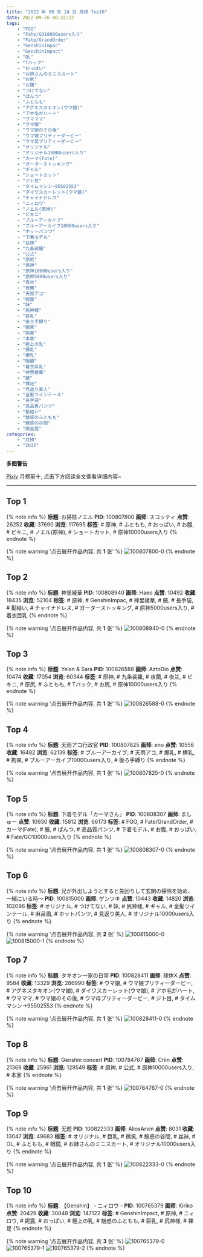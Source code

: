 ```yaml
---
title: "2022 年 09 月 24 日 月榜 Top10"
date: 2022-09-26 06:22:22
tags:
    - "FGO"
    - "Fate/GO10000users入り"
    - "Fate/GrandOrder"
    - "GenshinImpac"
    - "GenshinImpact"
    - "OL"
    - "Tバック"
    - "おっぱい"
    - "お姉さんのミニスカート"
    - "お尻"
    - "お腹"
    - "つけてない"
    - "ぱんつ"
    - "ふともも"
    - "アグネスタキオン(ウマ娘)"
    - "アホ毛がハート"
    - "ウマママ"
    - "ウマ娘"
    - "ウマ娘のその後"
    - "ウマ娘プリティーダービー"
    - "ウマ母プリティーダービー"
    - "オリジナル"
    - "オリジナル10000users入り"
    - "カーマ(Fate)"
    - "ガーターストッキング"
    - "ギャル"
    - "ショートカット"
    - "ジト目"
    - "タイムマシン→95502553"
    - "ダイワスカーレット(ウマ娘)"
    - "チャイナドレス"
    - "ニィロウ"
    - "ノエル(原神)"
    - "ビキニ"
    - "ブルーアーカイブ"
    - "ブルーアーカイブ10000users入り"
    - "ホットパンツ"
    - "下着モデル"
    - "丝袜"
    - "九条裟羅"
    - "公式"
    - "原尻"
    - "原神"
    - "原神10000users入り"
    - "原神5000users入り"
    - "夜兰"
    - "夜蘭"
    - "天雨アコ"
    - "妮露"
    - "妹"
    - "尻神様"
    - "巨乳"
    - "後ろ手縛り"
    - "微笑"
    - "拘束"
    - "本家"
    - "極上の乳"
    - "横乳"
    - "爆乳"
    - "眼鏡"
    - "着衣巨乳"
    - "神里綾華"
    - "腋"
    - "裸足"
    - "見返り美人"
    - "金髪ツインテール"
    - "長手袋"
    - "高品質パンツ"
    - "髪結い"
    - "魅惑のふともも"
    - "魅惑の谷間"
    - "麻呂眉"
categories:
    - "月榜"
    - "2022"
---
```


<i class="fa fa-triangle-exclamation"></i>**多图警告**<i class="fa fa-triangle-exclamation"></i>

[Pixiv](https://www.pixiv.net/) 月榜前十, 点击下方阅读全文查看详细内容~

<!-- more -->

---

## Top 1

{% note info %}
**标题**: お掃除ノエル
**PID**: 100807800 **画师**: スコッティ
**点赞**: 26252 **收藏**: 37690 **浏览**: 117695
**标签**: # 原神, # ふともも, # おっぱい, # お腹, # ビキニ, # ノエル(原神), # ショートカット, # 原神10000users入り
{% endnote %}

{% note warning '点击展开作品内容, 共 **1** 张' %}
![100807800-0](https://i.pixiv.re/img-original/img/2022/08/28/00/00/17/100807800_p0.jpg)
{% endnote %}

## Top 2

{% note info %}
**标题**: 神里綾華
**PID**: 100808940 **画师**: Haeo
**点赞**: 10492 **收藏**: 18435 **浏览**: 52104
**标签**: # 原神, # GenshinImpac, # 神里綾華, # 腋, # 長手袋, # 髪結い, # チャイナドレス, # ガーターストッキング, # 原神5000users入り, # 着衣巨乳
{% endnote %}

{% note warning '点击展开作品内容, 共 **1** 张' %}
![100808940-0](https://i.pixiv.re/img-original/img/2022/08/28/00/30/36/100808940_p0.jpg)
{% endnote %}

## Top 3

{% note info %}
**标题**: Yelan & Sara
**PID**: 100826588 **画师**: AztoDio
**点赞**: 10474 **收藏**: 17054 **浏览**: 60344
**标签**: # 原神, # 九条裟羅, # 夜蘭, # 夜兰, # ビキニ, # 原尻, # ふともも, # Tバック, # お尻, # 原神10000users入り
{% endnote %}

{% note warning '点击展开作品内容, 共 **1** 张' %}
![100826588-0](https://i.pixiv.re/img-original/img/2022/08/28/19/11/08/100826588_p0.jpg)
{% endnote %}

## Top 4

{% note info %}
**标题**: 天雨アコ行政官
**PID**: 100807825 **画师**: eno
**点赞**: 10556 **收藏**: 16482 **浏览**: 62139
**标签**: # ブルーアーカイブ, # 天雨アコ, # 爆乳, # 横乳, # 拘束, # ブルーアーカイブ10000users入り, # 後ろ手縛り
{% endnote %}

{% note warning '点击展开作品内容, 共 **1** 张' %}
![100807825-0](https://i.pixiv.re/img-original/img/2022/08/28/00/00/21/100807825_p0.jpg)
{% endnote %}

## Top 5

{% note info %}
**标题**: 下着モデル「カーマさん」
**PID**: 100808307 **画师**: ましゅー
**点赞**: 10930 **收藏**: 15812 **浏览**: 66173
**标签**: # FGO, # Fate/GrandOrder, # カーマ(Fate), # 腋, # ぱんつ, # 高品質パンツ, # 下着モデル, # お腹, # おっぱい, # Fate/GO10000users入り
{% endnote %}

{% note warning '点击展开作品内容, 共 **1** 张' %}
![100808307-0](https://i.pixiv.re/img-original/img/2022/08/28/00/09/20/100808307_p0.jpg)
{% endnote %}

## Top 6

{% note info %}
**标题**: 兄が外出しようとすると先回りして玄関の掃除を始め、一緒にいる時～
**PID**: 100815000 **画师**: ゲンツキ
**点赞**: 10443 **收藏**: 14820 **浏览**: 102096
**标签**: # オリジナル, # つけてない, # 妹, # 尻神様, # ギャル, # 金髪ツインテール, # 麻呂眉, # ホットパンツ, # 見返り美人, # オリジナル10000users入り
{% endnote %}

{% note warning '点击展开作品内容, 共 **2** 张' %}
![100815000-0](https://i.pixiv.re/img-original/img/2022/08/28/09/00/01/100815000_p0.jpg)
![100815000-1](https://i.pixiv.re/img-original/img/2022/08/28/09/00/01/100815000_p1.jpg)
{% endnote %}

## Top 7

{% note info %}
**标题**: タキオン一家の日常
**PID**: 100828411 **画师**: 球体X
**点赞**: 9584 **收藏**: 13329 **浏览**: 286990
**标签**: # ウマ娘, # ウマ娘プリティーダービー, # アグネスタキオン(ウマ娘), # ダイワスカーレット(ウマ娘), # アホ毛がハート, # ウマママ, # ウマ娘のその後, # ウマ母プリティーダービー, # ジト目, # タイムマシン→95502553
{% endnote %}

{% note warning '点击展开作品内容, 共 **1** 张' %}
![100828411-0](https://i.pixiv.re/img-original/img/2022/08/28/20/25/46/100828411_p0.png)
{% endnote %}

## Top 8

{% note info %}
**标题**: Genshin concert
**PID**: 100784767 **画师**: Criin
**点赞**: 21369 **收藏**: 25961 **浏览**: 129549
**标签**: # 原神, # 公式, # 原神10000users入り, # 本家
{% endnote %}

{% note warning '点击展开作品内容, 共 **1** 张' %}
![100784767-0](https://i.pixiv.re/img-original/img/2022/08/27/01/29/52/100784767_p0.jpg)
{% endnote %}

## Top 9

{% note info %}
**标题**: 无题
**PID**: 100822333 **画师**: AliosArvin
**点赞**: 8031 **收藏**: 13047 **浏览**: 49683
**标签**: # オリジナル, # 巨乳, # 微笑, # 魅惑の谷間, # 丝袜, # OL, # ふともも, # 眼鏡, # お姉さんのミニスカート, # オリジナル10000users入り
{% endnote %}

{% note warning '点击展开作品内容, 共 **1** 张' %}
![100822333-0](https://i.pixiv.re/img-original/img/2022/08/28/16/06/36/100822333_p0.jpg)
{% endnote %}

## Top 10

{% note info %}
**标题**: 【Genshin】 - ニィロウ -
**PID**: 100765379 **画师**: Kiriko
**点赞**: 20429 **收藏**: 30848 **浏览**: 147122
**标签**: # GenshinImpact, # 原神, # ニィロウ, # 妮露, # おっぱい, # 極上の乳, # 魅惑のふともも, # 巨乳, # 尻神様, # 裸足
{% endnote %}

{% note warning '点击展开作品内容, 共 **3** 张' %}
![100765379-0](https://i.pixiv.re/img-original/img/2022/08/26/08/00/01/100765379_p0.png)
![100765379-1](https://i.pixiv.re/img-original/img/2022/08/26/08/00/01/100765379_p1.png)
![100765379-2](https://i.pixiv.re/img-original/img/2022/08/26/08/00/01/100765379_p2.png)
{% endnote %}
